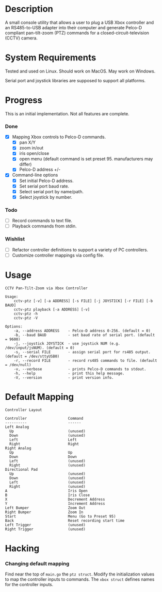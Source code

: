 # Description

A small console utility that allows a user to plug a USB Xbox controller and an
RS485-to-USB adapter into their computer and generate Pelco-D compliant
pan-tilt-zoom (PTZ) commands for a closed-circuit-television (CCTV) camera.

# System Requirements

Tested and used on Linux.  Should work on MacOS.  May work on Windows.

Serial port and joystick libraries are supposed to support all platforms.

# Progress

This is an initial implementation.  Not all features are complete.

### Done

- [x] Mapping Xbox controls to Pelco-D commands.
  - [x] pan X/Y
  - [x] zoom in/out
  - [x] iris open/close
  - [x] open menu (default command is set preset 95. manufacturers may differ)
  - [x] Pelco-D address +/-
- [x] Command-line options
  - [x] Set initial Pelco-D address.
  - [x] Set serial port baud rate.
  - [x] Select serial port by name/path.
  - [x] Select joystick by number.

### Todo

- [ ] Record commands to text file.
- [ ] Playback commands from stdin.

### Wishlist

- [ ] Refactor controller definitions to support a variety of PC controllers.
- [ ] Customize controller mappings via config file.

# Usage

    CCTV Pan-Tilt-Zoom via Xbox Controller

    Usage:
        cctv-ptz [-v] [-a ADDRESS] [-s FILE] [-j JOYSTICK] [-r FILE] [-b BAUD]
        cctv-ptz playback [-a ADDRESS] [-v]
        cctv-ptz -h
        cctv-ptz -V

    Options:
        -a, --address ADDRESS    - Pelco-D address 0-256. (default = 0)
        -b, --baud BAUD          - set baud rate of serial port. (default = 9600)
        -j, --joystick JOYSTICK  - use joystick NUM (e.g. /dev/input/jsNUM). (default = 0)
        -s, --serial FILE        - assign serial port for rs485 output. (default = /dev/sttyUSB0)
        -r, --record FILE        - record rs485 commands to file. (default = /dev/null)
        -v, --verbose            - prints Pelco-D commands to stdout.
        -h, --help               - print this help message.
        -V, --version            - print version info.

# Default Mapping

    Controller Layout

    Controller                   Command
    ----------                   ------
    Left Analog
      Up                         (unused)
      Down                       (unused)
      Left                       Left
      Right                      Right
    Right Analog
      Up                         Up
      Down                       Down
      Left                       (unused)
      Right                      (unused)
    Directional Pad
      Up                         (unused)
      Down                       (unused)
      Left                       (unused)
      Right                      (unused)
    A                            Iris Open
    B                            Iris Close
    X                            Decrement Address
    Y                            Increment Address
    Left Bumper                  Zoom Out
    Right Bumper                 Zoom In
    Start                        Menu (Go to Preset 95)
    Back                         Reset recording start time
    Left Trigger                 (unused)
    Right Trigger                (unused)

# Hacking

### Changing default mapping

Find near the top of `main.go` the `ptz struct`.  Modify the initialization
values to map the controller inputs to commands.  The `xbox struct` defines
names for the controller inputs.

